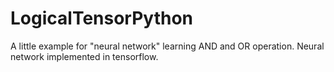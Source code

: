 # LogicalTensorPython

A little example for "neural network" learning AND and OR operation. Neural network implemented in tensorflow.
